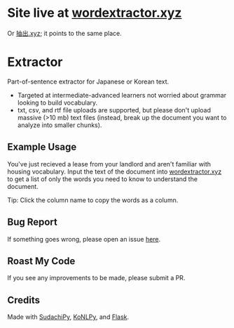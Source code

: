 # Site live at [wordextractor.xyz](https://wordextractor.xyz)
Or [抽出.xyz](https://抽出.xyz); it points to the same place.
# Extractor

Part-of-sentence extractor for Japanese or Korean text. 
- Targeted at intermediate-advanced learners not worried about grammar looking to build vocabulary. 
- txt, csv, and rtf file uploads are supported, but please don't upload massive (>10 mb) text files (instead, break up the document you want to analyze into smaller chunks).

## Example Usage
You've just recieved a lease from your landlord and aren't familiar with housing vocabulary. Input the text of the document into [wordextractor.xyz](https://wordextractor.xyz) to get a list of only the words you need to know to understand the document.

Tip: Click the column name to copy the words as a column.


## Bug Report
If something goes wrong, please open an issue [here](https://github.com/nonotnoah/extractor/issues/new).

## Roast My Code
If you see any improvements to be made, please submit a PR.

## Credits
Made with [SudachiPy](https://github.com/WorksApplications/SudachiPy), [KoNLPy](https://github.com/konlpy/konlpy), and [Flask](https://flask.palletsprojects.com/).